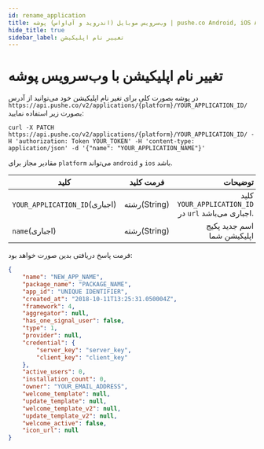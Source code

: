 ```yaml
---
id: rename_application
title: وب‌سرویس موبایل (اندروید و آی‌او‌اس) پوشه | pushe.co Android, iOS API
hide_title: true
sidebar_label: تغییر نام اپلیکیشن
---
```


# تغییر نام اپلیکیشن با وب‌سرویس پوشه


 در پوشه بصورت کلی برای تغیر نام اپلیکیشن خود می‌توانید از آدرس
`https://api.pushe.co/v2/applications/{platform}/YOUR_APPLICATION_ID/`
بصورت زیر استفاده نمایید:

```
curl -X PATCH https://api.pushe.co/v2/applications/{platform}/YOUR_APPLICATION_ID/ -H 'authorization: Token YOUR_TOKEN' -H 'content-type: application/json' -d '{"name": "YOUR_APPLICATION_NAME"}'
```
مقادیر مجاز برای `platform` می‌تواند `android` و `ios` باشد.

|        کلید|     فرمت کلید|               توضیحات|
| ---------- |:------------:|---------------------:|
|`YOUR_APPLICATION_ID`(‌اجباری) | رشته(String) |   کلید `YOUR_APPLICATION_ID` در `url` اجباری می‌باشد.  |
|`name`(اجباری)                 | رشته(String) |  اسم جدید پکیج اپلیکیشن شما  |


فرمت پاسخ دریافتی بدین صورت خواهد بود:
 
 ```json
 {
     "name": "NEW_APP_NAME",
     "package_name": "PACKAGE_NAME",
     "app_id": "UNIQUE IDENTIFIER",
     "created_at": "2018-10-11T13:25:31.050004Z",
     "framework": 4,
     "aggregator": null,
     "has_one_signal_user": false,
     "type": 1,
     "provider": null,
     "credential": {
         "server_key": "server_key",
         "client_key": "client_key"
     },
     "active_users": 0,
     "installation_count": 0,
     "owner": "YOUR_EMAIL_ADDRESS",
     "welcome_template": null,
     "update_template": null,
     "welcome_template_v2": null,
     "update_template_v2": null,
     "welcome_active": false,
     "icon_url": null
 }
 ```
